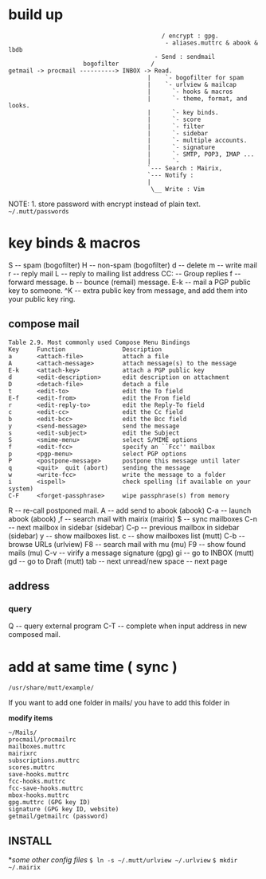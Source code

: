 # build up
                                               / encrypt : gpg.
                                                - aliases.muttrc & abook & lbdb
                                             - Send : sendmail
                         bogofilter         /
    getmail -> procmail ----------> INBOX -> Read.
                                           |    `- bogofilter for spam
                                           |    `- urlview & mailcap
                                           |      `- hooks & macros
                                           |      `- theme, format, and looks.
                                           |      `- key binds.
                                           |      `- score
                                           |      `- filter
                                           |      `- sidebar
                                           |      `- multiple accounts.
                                           |      `- signature
                                           |      `- SMTP, POP3, IMAP ...
                                           |      `-
                                           `--- Search : Mairix,
                                           `--- Notify :
                                           |
                                            \__ Write : Vim

NOTE:
    1. store password with encrypt instead of plain text.
        `~/.mutt/passwords`


# key binds & macros
S -- spam (bogofilter)
H -- non-spam (bogofilter)
d -- delete
m -- write mail
r -- reply mail
L -- reply to mailing list address
CC:  -- Group replies
f -- forward message.
b -- bounce (remail) message.
E-k -- mail a PGP public key to someone.
^K -- extra public key from message, and add them into your public key ring.
## compose mail
    Table 2.9. Most commonly used Compose Menu Bindings
    Key 	Function 	            Description
    a 	    <attach-file> 	        attach a file
    A 	    <attach-message> 	    attach message(s) to the message
    E-k 	<attach-key> 	        attach a PGP public key
    d 	    <edit-description> 	    edit description on attachment
    D 	    <detach-file> 	        detach a file
    t 	    <edit-to> 	            edit the To field
    E-f 	<edit-from> 	        edit the From field
    r 	    <edit-reply-to> 	    edit the Reply-To field
    c 	    <edit-cc> 	            edit the Cc field
    b 	    <edit-bcc> 	            edit the Bcc field
    y 	    <send-message> 	        send the message
    s 	    <edit-subject> 	        edit the Subject
    S 	    <smime-menu> 	        select S/MIME options
    f 	    <edit-fcc> 	            specify an ``Fcc'' mailbox
    p 	    <pgp-menu> 	            select PGP options
    P 	    <postpone-message> 	    postpone this message until later
    q 	    <quit> 	quit (abort)    sending the message
    w 	    <write-fcc> 	        write the message to a folder
    i 	    <ispell> 	            check spelling (if available on your system)
    C-F 	<forget-passphrase> 	wipe passphrase(s) from memory
R -- re-call postponed mail.
A -- add send to abook (abook)
C-a -- launch abook (abook)
,f -- search mail with mairix (mairix)
$ -- sync mailboxes
C-n -- next mailbox in sidebar (sidebar)
C-p -- previous mailbox in sidebar (sidebar)
y -- show mailboxes list.
c -- show mailboxes list (mutt)
C-b -- browse URLs (urlview)
F8 -- search mail with mu (mu)
F9 -- show found mails (mu)
C-v -- virify a message signature (gpg)
gi -- go to INBOX (mutt)
gd -- go to Draft (mutt)
tab -- next unread/new
space -- next page
## address
### query
Q -- query external program
C-T -- complete when input address in new composed mail.

# add at same time ( sync )

`/usr/share/mutt/example/`

If you want to add one folder in mails/
you have to add this folder in

**modify items**

    ~/Mails/
    procmail/procmailrc
    mailboxes.muttrc
    mairixrc
    subscriptions.muttrc
    scores.muttrc
    save-hooks.muttrc
    fcc-hooks.muttrc
    fcc-save-hooks.muttrc
    mbox-hooks.muttrc
    gpg.muttrc (GPG key ID)
    signature (GPG key ID, website)
    getmail/getmailrc (password)

## INSTALL
**some other config files*
    `$ ln -s ~/.mutt/urlview ~/.urlview`
    `$ mkdir ~/.mairix`
